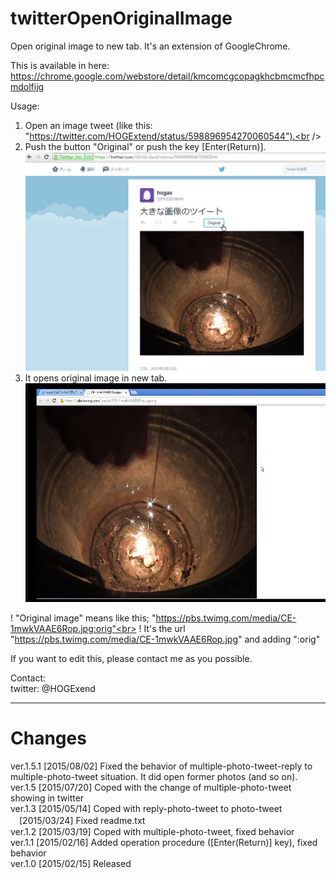 # twitterOpenOriginalImage
Open original image to new tab. It's an extension of GoogleChrome.

This is available in here:<br />
  https://chrome.google.com/webstore/detail/kmcomcgcopagkhcbmcmcfhpcmdolfijg<br />

Usage:<br />
  1. Open an image tweet (like this: "https://twitter.com/HOGExtend/status/598896954270060544").<br />
  2. Push the button "Original" or push the key [Enter(Return)].<br />
<img alt="usage2" src="./images/tooi1.jpg" height="350px" /><br />
  3. It opens original image in new tab.<br />
<img alt="usage3" src="./images/tooi2.jpg" height="350px" /><br />

  ! "Original image" means like this; "https://pbs.twimg.com/media/CE-1mwkVAAE6Rop.jpg:orig"<br>
  ! It's the url "https://pbs.twimg.com/media/CE-1mwkVAAE6Rop.jpg" and adding ":orig"<br>

If you want to edit this, please contact me as you possible.<br />

Contact:<br />
  twitter: @HOGExend

---

# Changes
ver.1.5.1 [2015/08/02] Fixed the behavior of multiple-photo-tweet-reply to multiple-photo-tweet situation.  It did open former photos (and so on). <br />
ver.1.5 [2015/07/20] Coped with the change of multiple-photo-tweet showing in twitter<br />
ver.1.3 [2015/05/14] Coped with reply-photo-tweet to photo-tweet<br />
　[2015/03/24] Fixed readme.txt<br />
ver.1.2 [2015/03/19] Coped with multiple-photo-tweet, fixed behavior<br />
ver.1.1 [2015/02/16] Added operation procedure ([Enter(Return)] key), fixed behavior<br />
ver.1.0 [2015/02/15] Released<br />
